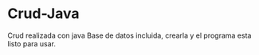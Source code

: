 # Crud-Java
Crud realizada con java
Base de datos incluida, crearla y el programa esta listo para usar.
